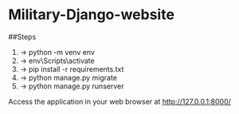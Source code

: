 # Military-Django-website

##Steps

1. -> python -m venv env
2. -> env\Scripts\activate
3. -> pip install -r requirements.txt
4. -> python manage.py migrate
5. -> python manage.py runserver

Access the application in your web browser at http://127.0.0.1:8000/
